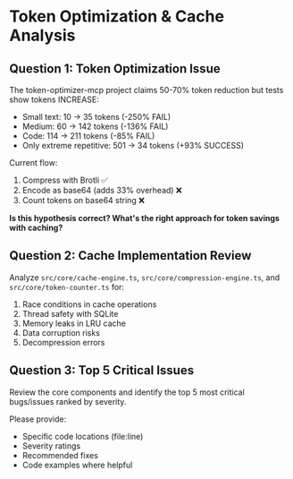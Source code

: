 # Token Optimization & Cache Analysis

## Question 1: Token Optimization Issue

The token-optimizer-mcp project claims 50-70% token reduction but tests show tokens INCREASE:

- Small text: 10 → 35 tokens (-250% FAIL)
- Medium: 60 → 142 tokens (-136% FAIL)
- Code: 114 → 211 tokens (-85% FAIL)
- Only extreme repetitive: 501 → 34 tokens (+93% SUCCESS)

Current flow:
1. Compress with Brotli ✅
2. Encode as base64 (adds 33% overhead) ❌
3. Count tokens on base64 string ❌

**Is this hypothesis correct? What's the right approach for token savings with caching?**

## Question 2: Cache Implementation Review

Analyze `src/core/cache-engine.ts`, `src/core/compression-engine.ts`, and `src/core/token-counter.ts` for:

1. Race conditions in cache operations
2. Thread safety with SQLite
3. Memory leaks in LRU cache
4. Data corruption risks
5. Decompression errors

## Question 3: Top 5 Critical Issues

Review the core components and identify the top 5 most critical bugs/issues ranked by severity.

Please provide:
- Specific code locations (file:line)
- Severity ratings
- Recommended fixes
- Code examples where helpful

